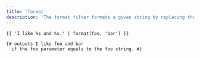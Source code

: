 ```yaml
---
title: 'format'
description: 'The format filter formats a given string by replacing the placeholders.'
---
```


```canvas {% process=false %}
{{ 'I like %s and %s.' | format(foo, 'bar') }}

{# outputs I like foo and bar
  if the foo parameter equals to the foo string. #}
```
